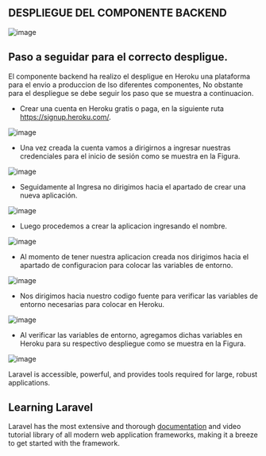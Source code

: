 ## DESPLIEGUE DEL COMPONENTE BACKEND
![image](https://user-images.githubusercontent.com/105765407/221376101-21110703-cb96-4667-9ba4-4f35c767fc16.png)

## Paso a seguidar para el correcto despligue.

El componente backend ha realizo el despligue en Heroku una plataforma para el envio a produccion de lso diferentes componentes, No obstante para el despliegue se debe seguir los paso que se muestra a continuacion.

- Crear una cuenta en Heroku gratis o paga, en la siguiente ruta https://signup.heroku.com/.

![image](https://user-images.githubusercontent.com/105765407/221376354-d348cc51-5fbc-4bdd-8efe-5942d7b6ab7b.png)

- Una vez creada la cuenta vamos a dirigirnos a ingresar nuestras credenciales para el inicio de sesión como se muestra en la Figura.

![image](https://user-images.githubusercontent.com/105765407/221376412-fca1198e-f8ab-4924-9fe4-0c3e0e82e687.png)

- Seguidamente al Ingresa no dirigimos hacia el apartado de crear una nueva aplicación.

![image](https://user-images.githubusercontent.com/105765407/221376444-448e69ba-2d1e-4209-bb3e-7835cfc5d74a.png)

- Luego procedemos a crear la aplicacion ingresando el nombre.

![image](https://user-images.githubusercontent.com/105765407/221376477-098b3106-7bc3-49ec-bb85-8c2954f4fb13.png)

- Al momento de tener nuestra aplicacion creada nos dirigimos hacia el apartado de configuracion para colocar las variables de entorno.

![image](https://user-images.githubusercontent.com/105765407/221376515-20484aad-cbe2-4e6b-9512-2fb62dfb0bff.png)

- Nos dirigimos hacia nuestro codigo fuente para verificar las variables de entorno necesarias para colocar en Heroku.

![image](https://user-images.githubusercontent.com/105765407/221376573-02f20f1f-9c0e-46a6-94b7-2a6871661b77.png)

- Al verificar las variables de entorno, agregamos dichas variables en Heroku para su respectivo despliegue como se muestra en la Figura.

![image](https://user-images.githubusercontent.com/105765407/221376653-2babe6c0-7c82-4004-92d7-1ca2d3da9e51.png)




Laravel is accessible, powerful, and provides tools required for large, robust applications.

## Learning Laravel

Laravel has the most extensive and thorough [documentation](https://laravel.com/docs) and video tutorial library of all modern web application frameworks, making it a breeze to get started with the framework.

